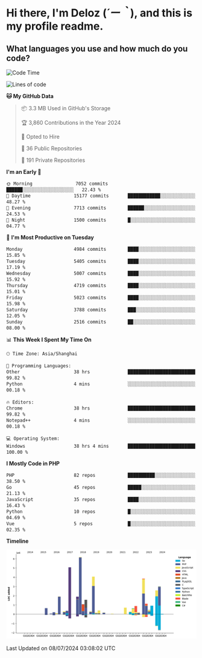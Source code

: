 # **Hi there, I'm Deloz (*´ー｀*), and this is my profile readme.**

## **What languages you use and how much do you code?**

<!--START_SECTION:waka-->
![Code Time](http://img.shields.io/badge/Code%20Time-4%2C367%20hrs%2043%20mins-blue)

![Lines of code](https://img.shields.io/badge/From%20Hello%20World%20I%27ve%20Written-39.0%20million%20lines%20of%20code-blue)

**🐱 My GitHub Data** 

> 📦 3.3 MB Used in GitHub's Storage 
 > 
> 🏆 3,860 Contributions in the Year 2024
 > 
> 💼 Opted to Hire
 > 
> 📜 36 Public Repositories 
 > 
> 🔑 191 Private Repositories 
 > 
**I'm an Early 🐤** 

```text
🌞 Morning                7052 commits        ██████░░░░░░░░░░░░░░░░░░░   22.43 % 
🌆 Daytime                15177 commits       ████████████░░░░░░░░░░░░░   48.27 % 
🌃 Evening                7713 commits        ██████░░░░░░░░░░░░░░░░░░░   24.53 % 
🌙 Night                  1500 commits        █░░░░░░░░░░░░░░░░░░░░░░░░   04.77 % 
```
📅 **I'm Most Productive on Tuesday** 

```text
Monday                   4984 commits        ████░░░░░░░░░░░░░░░░░░░░░   15.85 % 
Tuesday                  5405 commits        ████░░░░░░░░░░░░░░░░░░░░░   17.19 % 
Wednesday                5007 commits        ████░░░░░░░░░░░░░░░░░░░░░   15.92 % 
Thursday                 4719 commits        ████░░░░░░░░░░░░░░░░░░░░░   15.01 % 
Friday                   5023 commits        ████░░░░░░░░░░░░░░░░░░░░░   15.98 % 
Saturday                 3788 commits        ███░░░░░░░░░░░░░░░░░░░░░░   12.05 % 
Sunday                   2516 commits        ██░░░░░░░░░░░░░░░░░░░░░░░   08.00 % 
```


📊 **This Week I Spent My Time On** 

```text
🕑︎ Time Zone: Asia/Shanghai

💬 Programming Languages: 
Other                    38 hrs              █████████████████████████   99.82 % 
Python                   4 mins              ░░░░░░░░░░░░░░░░░░░░░░░░░   00.18 % 

🔥 Editors: 
Chrome                   38 hrs              █████████████████████████   99.82 % 
Notepad++                4 mins              ░░░░░░░░░░░░░░░░░░░░░░░░░   00.18 % 

💻 Operating System: 
Windows                  38 hrs 4 mins       █████████████████████████   100.00 % 
```

**I Mostly Code in PHP** 

```text
PHP                      82 repos            ██████████░░░░░░░░░░░░░░░   38.50 % 
Go                       45 repos            █████░░░░░░░░░░░░░░░░░░░░   21.13 % 
JavaScript               35 repos            ████░░░░░░░░░░░░░░░░░░░░░   16.43 % 
Python                   10 repos            █░░░░░░░░░░░░░░░░░░░░░░░░   04.69 % 
Vue                      5 repos             █░░░░░░░░░░░░░░░░░░░░░░░░   02.35 % 
```



**Timeline**

![Lines of Code chart](https://raw.githubusercontent.com/deloz/deloz/main/assets/bar_graph.png)


 Last Updated on 08/07/2024 03:08:02 UTC
<!--END_SECTION:waka-->
